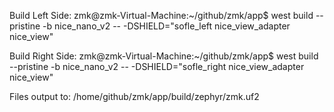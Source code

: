Build Left Side:
zmk@zmk-Virtual-Machine:~/github/zmk/app$ west build --pristine -b nice_nano_v2 -- -DSHIELD="sofle_left nice_view_adapter nice_view"

Build Right Side:
zmk@zmk-Virtual-Machine:~/github/zmk/app$ west build --pristine -b nice_nano_v2 -- -DSHIELD="sofle_right nice_view_adapter nice_view"

Files output to:
/home/github/zmk/app/build/zephyr/zmk.uf2